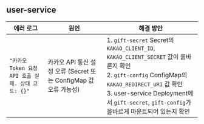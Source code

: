 ## user-service

| 에러 로그  | 원인    | 해결 방안   |
| ------------------- | ------------------------------ | ------------------------------------- |
| `"카카오 Token 요청 API 호출 실패. 상태 코드: {}"` | 카카오 API 통신 설정 오류 (Secret 또는 ConfigMap 값 오류 가능성) | 1. `gift-secret` Secret의 `KAKAO_CLIENT_ID`, `KAKAO_CLIENT_SECRET` 값이 올바른지 확인 <br>2. `gift-config` ConfigMap의 `KAKAO_REDIRECT_URI` 값 확인 <br>3. user-service Deployment에서 `gift-secret`, `gift-config`가 올바르게 마운트되어 있는지 확인 |
